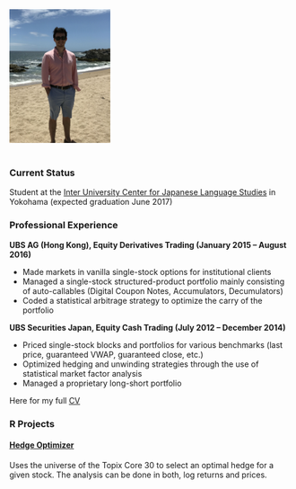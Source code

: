 <img src="avatar1.JPG" width="180">
<br><br>

### Current Status

Student at the [Inter University Center for Japanese Language Studies](https://web.stanford.edu/dept/IUC/cgi-bin/) in Yokohama (expected graduation June 2017) 

### Professional Experience

**UBS AG (Hong Kong), Equity Derivatives Trading (January 2015 – August 2016)**

+ Made markets in vanilla single-stock options for institutional clients
+ Managed a single-stock structured-product portfolio mainly consisting of auto-callables (Digital Coupon Notes, Accumulators, Decumulators)
+ Coded a statistical arbitrage strategy to optimize the carry of the portfolio

**UBS Securities Japan, Equity Cash Trading (July 2012 – December 2014)**

+ Priced single-stock blocks and portfolios for various benchmarks (last price, guaranteed VWAP, guaranteed close, etc.)
+ Optimized hedging and unwinding strategies through the use of statistical market factor analysis 
+ Managed a proprietary long-short portfolio 

Here for my full [CV](ResumeAnibal.pdf)

### R Projects

#### [Hedge Optimizer](https://anibal03.shinyapps.io/hedgeoptim/)
Uses the universe of the Topix Core 30 to select an optimal hedge for a given stock. The analysis can be done in both, log returns and prices. 

